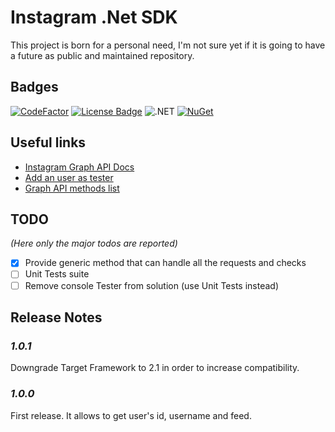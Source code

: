 # Instagram .Net SDK

This project is born for a personal need, I'm not sure yet if it is going to have a future as public and maintained repository.

## Badges
[![CodeFactor](https://www.codefactor.io/repository/github/fabricatorsltd/instagram-sdk-dotnet/badge)](https://www.codefactor.io/repository/github/fabricatorsltd/instagram-sdk-dotnet) [![License Badge](https://img.shields.io/badge/license-MPL--2.0-blue)](https://github.com/fabricatorsltd/instagram-sdk-dotnet/blob/master/LICENSE) ![.NET](https://github.com/fabricatorsltd/instagram-sdk-dotnet/workflows/.NET/badge.svg) [![NuGet](https://img.shields.io/nuget/v/fabricators.Instagram.SDK.svg?style=square&label=nuget)](https://www.nuget.org/packages/SubPixel.Instagram.SDK/)

## Useful links
*   [Instagram Graph API Docs](https://developers.facebook.com/docs/instagram-api)
*   [Add an user as tester](https://developers.facebook.com/docs/instagram-basic-display-api/getting-started)
*   [Graph API methods list](https://developers.facebook.com/docs/instagram-basic-display-api/reference)

## TODO
_(Here only the major todos are reported)_
*   [x] Provide generic method that can handle all the requests and checks
*   [ ] Unit Tests suite
*   [ ] Remove console Tester from solution (use Unit Tests instead)

## Release Notes
### _1.0.1_
Downgrade Target Framework to 2.1 in order to increase compatibility.
### _1.0.0_
First release. It allows to get user's id, username and feed.
